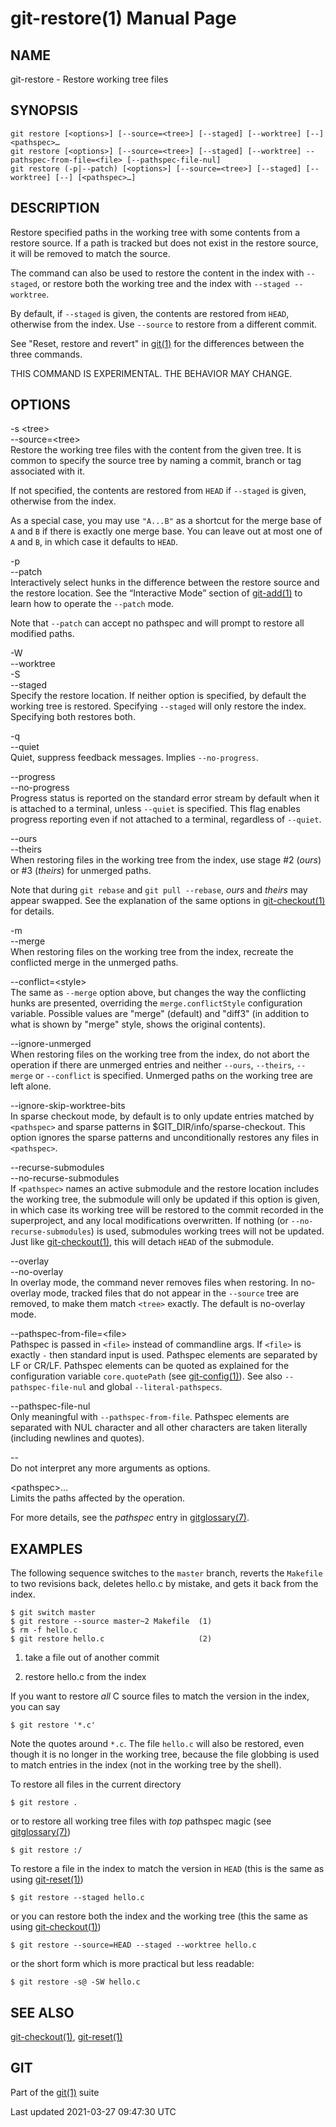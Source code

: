 # git-restore(1) Manual Page

## NAME

git-restore - Restore working tree files

## SYNOPSIS

    git restore [<options>] [--source=<tree>] [--staged] [--worktree] [--] <pathspec>…​
    git restore [<options>] [--source=<tree>] [--staged] [--worktree] --pathspec-from-file=<file> [--pathspec-file-nul]
    git restore (-p|--patch) [<options>] [--source=<tree>] [--staged] [--worktree] [--] [<pathspec>…​]

## DESCRIPTION

Restore specified paths in the working tree with some contents from a restore source. If a path is tracked but does not exist in the restore source, it will be removed to match the source.

The command can also be used to restore the content in the index with `--staged`, or restore both the working tree and the index with `--staged --worktree`.

By default, if `--staged` is given, the contents are restored from `HEAD`, otherwise from the index. Use `--source` to restore from a different commit.

See "Reset, restore and revert" in [git(1)](git.html) for the differences between the three commands.

THIS COMMAND IS EXPERIMENTAL. THE BEHAVIOR MAY CHANGE.

## OPTIONS

-s &lt;tree&gt;  
--source=&lt;tree&gt;  
Restore the working tree files with the content from the given tree. It is common to specify the source tree by naming a commit, branch or tag associated with it.

If not specified, the contents are restored from `HEAD` if `--staged` is given, otherwise from the index.

As a special case, you may use `"A...B"` as a shortcut for the merge base of `A` and `B` if there is exactly one merge base. You can leave out at most one of `A` and `B`, in which case it defaults to `HEAD`.

-p  
--patch  
Interactively select hunks in the difference between the restore source and the restore location. See the “Interactive Mode” section of [git-add(1)](git-add.html) to learn how to operate the `--patch` mode.

Note that `--patch` can accept no pathspec and will prompt to restore all modified paths.

-W  
--worktree  
-S  
--staged  
Specify the restore location. If neither option is specified, by default the working tree is restored. Specifying `--staged` will only restore the index. Specifying both restores both.

-q  
--quiet  
Quiet, suppress feedback messages. Implies `--no-progress`.

--progress  
--no-progress  
Progress status is reported on the standard error stream by default when it is attached to a terminal, unless `--quiet` is specified. This flag enables progress reporting even if not attached to a terminal, regardless of `--quiet`.

--ours  
--theirs  
When restoring files in the working tree from the index, use stage \#2 (_ours_) or \#3 (_theirs_) for unmerged paths.

Note that during `git rebase` and `git pull --rebase`, _ours_ and _theirs_ may appear swapped. See the explanation of the same options in [git-checkout(1)](git-checkout.html) for details.

-m  
--merge  
When restoring files on the working tree from the index, recreate the conflicted merge in the unmerged paths.

--conflict=&lt;style&gt;  
The same as `--merge` option above, but changes the way the conflicting hunks are presented, overriding the `merge.conflictStyle` configuration variable. Possible values are "merge" (default) and "diff3" (in addition to what is shown by "merge" style, shows the original contents).

--ignore-unmerged  
When restoring files on the working tree from the index, do not abort the operation if there are unmerged entries and neither `--ours`, `--theirs`, `--merge` or `--conflict` is specified. Unmerged paths on the working tree are left alone.

--ignore-skip-worktree-bits  
In sparse checkout mode, by default is to only update entries matched by `<pathspec>` and sparse patterns in $GIT_DIR/info/sparse-checkout. This option ignores the sparse patterns and unconditionally restores any files in `<pathspec>`.

--recurse-submodules  
--no-recurse-submodules  
If `<pathspec>` names an active submodule and the restore location includes the working tree, the submodule will only be updated if this option is given, in which case its working tree will be restored to the commit recorded in the superproject, and any local modifications overwritten. If nothing (or `--no-recurse-submodules`) is used, submodules working trees will not be updated. Just like [git-checkout(1)](git-checkout.html), this will detach `HEAD` of the submodule.

--overlay  
--no-overlay  
In overlay mode, the command never removes files when restoring. In no-overlay mode, tracked files that do not appear in the `--source` tree are removed, to make them match `<tree>` exactly. The default is no-overlay mode.

--pathspec-from-file=&lt;file&gt;  
Pathspec is passed in `<file>` instead of commandline args. If `<file>` is exactly `-` then standard input is used. Pathspec elements are separated by LF or CR/LF. Pathspec elements can be quoted as explained for the configuration variable `core.quotePath` (see [git-config(1)](git-config.html)). See also `--pathspec-file-nul` and global `--literal-pathspecs`.

--pathspec-file-nul  
Only meaningful with `--pathspec-from-file`. Pathspec elements are separated with NUL character and all other characters are taken literally (including newlines and quotes).

--  
Do not interpret any more arguments as options.

&lt;pathspec&gt;…​  
Limits the paths affected by the operation.

For more details, see the _pathspec_ entry in [gitglossary(7)](gitglossary.html).

## EXAMPLES

The following sequence switches to the `master` branch, reverts the `Makefile` to two revisions back, deletes hello.c by mistake, and gets it back from the index.

    $ git switch master
    $ git restore --source master~2 Makefile  (1)
    $ rm -f hello.c
    $ git restore hello.c                     (2)

1.  take a file out of another commit

2.  restore hello.c from the index

If you want to restore _all_ C source files to match the version in the index, you can say

    $ git restore '*.c'

Note the quotes around `*.c`. The file `hello.c` will also be restored, even though it is no longer in the working tree, because the file globbing is used to match entries in the index (not in the working tree by the shell).

To restore all files in the current directory

    $ git restore .

or to restore all working tree files with _top_ pathspec magic (see [gitglossary(7)](gitglossary.html))

    $ git restore :/

To restore a file in the index to match the version in `HEAD` (this is the same as using [git-reset(1)](git-reset.html))

    $ git restore --staged hello.c

or you can restore both the index and the working tree (this the same as using [git-checkout(1)](git-checkout.html))

    $ git restore --source=HEAD --staged --worktree hello.c

or the short form which is more practical but less readable:

    $ git restore -s@ -SW hello.c

## SEE ALSO

[git-checkout(1)](git-checkout.html), [git-reset(1)](git-reset.html)

## GIT

Part of the [git(1)](git.html) suite

Last updated 2021-03-27 09:47:30 UTC

